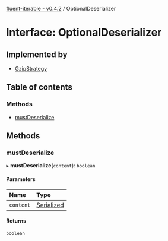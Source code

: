 [fluent-iterable - v0.4.2](../README.md) / OptionalDeserializer

# Interface: OptionalDeserializer

## Implemented by

- [GzipStrategy](../classes/gzipstrategy.md)

## Table of contents

### Methods

- [mustDeserialize](optionaldeserializer.md#mustdeserialize)

## Methods

### mustDeserialize

▸ **mustDeserialize**(`content`): `boolean`

#### Parameters

| Name | Type |
| :------ | :------ |
| `content` | [Serialized](../README.md#serialized) |

#### Returns

`boolean`
